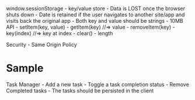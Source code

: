 window.sessionStorage
    - key/value store
    - Data is LOST once the browser shuts down
    - Date is retained if the user navigates to another site/app and visits back the original app
    - Both key and value should be strings
    - 10MB
API
    - setItem(key, value)
    - getItem(key) //=> value
    - removeItem(key)
    - key(index) //=> key at index
    - clear()
    - length
    
Security
    - Same Origin Policy
    
Sample
=======
Task Manager
    - Add a new task
    - Toggle a task completion status
    - Remove Completed tasks
    - The tasks should be persisted in the client
